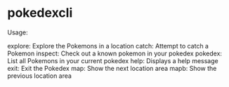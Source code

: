 # pokedexcli

Usage:

explore: Explore the Pokemons in a location
catch: Attempt to catch a Pokemon
inspect: Check out a known pokemon in your pokedex
pokedex: List all Pokemons in your current pokedex
help: Displays a help message
exit: Exit the Pokedex
map: Show the next location area
mapb: Show the previous location area